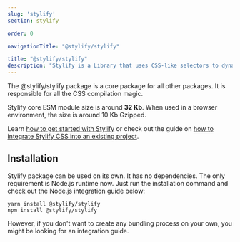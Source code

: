 ```yaml
---
slug: 'stylify'
section: stylify

order: 0

navigationTitle: "@stylify/stylify"

title: "@stylify/stylify"
description: "Stylify is a Library that uses CSS-like selectors to dynamically generate optimized utility-first CSS."
---
```


The @stylify/stylify package is a core package for all other packages. It is responsible for all the CSS compilation magic.

Stylify core ESM module size is around <strong>32 Kb</strong>. When used in a browser environment, the size is around 10 Kb Gzipped.

Learn [how to get started with Stylify](/docs/get-started) or check out the guide on [how to integrate Stylify CSS into an existing project](/docs/get-started/migrating-to-stylify).

## Installation
Stylify package can be used on its own. It has no dependencies. The only requirement is Node.js runtime now. Just run the installation command and check out the Node.js integration guide below:

```
yarn install @stylify/stylify
npm install @stylify/stylify
```

However, if you don't want to create any bundling process on your own, you might be looking for an integration guide.

<integration-blocks />
